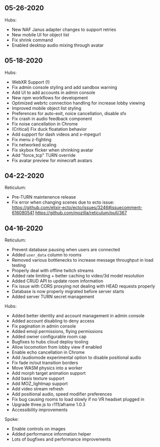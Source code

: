 05-26-2020
----------

Hubs:
  - New NAF Janus adapter changes to support retries
  - New mobile UI for object list
  - Fix shrink command
  - Enabled desktop audio mixing through avatar

05-18-2020
----------

Hubs: 
- WebXR Support (!)
- Fix admin console styling and add sandbox warning
- Add UI to add accounts in admin console
- New npm workflows for development
- Optimized webrtc connection handling for increase lobby viewing
- Improved mobile object list styling
- Preferences for auto-exit, noice cancellation, disable sfx
- Fix crash in audio feedback component
- Fix noise cancellation in Chrome
- (Critical) Fix duck floatation behavior
- Add support for dash videos and x-mpegurl
- Fix menu z-fighting
- Fix networked scaling
- Fix skybox flicker when shrinking avatar
- Add "force_tcp" TURN override
- Fix avatar preview for minecraft avatars

04-22-2020
----------

Reticulum:
- Pre-TURN maintenence release
- Fix error when changing scenes due to ecto issue: https://github.com/elixir-ecto/ecto/issues/3246#issuecomment-616080541
https://github.com/mozilla/reticulum/pull/367

04-16-2020
----------

Reticulum:
- Prevent database pausing when users are connected
- Added `user_data` column to rooms
- Removed various bottlenecks to increase message throughput in load testing
- Properly deal with offline twitch streams
- Added rate limiting + better caching to video/3d model resolution
- Added CRUD API to update room information
- Fix issue with CORS proxying not dealing with HEAD requests properly
- Database is now properly migrated before server starts
- Added server TURN secret management

Hubs:
- Added better identity and account management in admin console
- Added account disabling to deny access
- Fix pagination in admin console
- Added emoji permissions, flying permissions
- Added owner configurable room cap
- Bugfixes to hubs cloud deploy tooling
- Allow locomotion from lobby view if enabled
- Enable echo cancellation in Chrome
- Add /audiomode experimental option to disable positional audio
- Fix fade in/out transition borders
- Move WASM physics into a worker
- Add morph target animation support
- Add basis texture support
- Add MOZ_lightmap support
- Add video stream refresh
- Add positional audio, speed modifier preferences
- Fix bug causing rooms to load slowly if no VR headset plugged in
- Upgrade three.js to r111/aframe 1.0.3
- Accessibility improvements

Spoke:
- Enable controls on images
- Added performance information helper
- Lots of bugfixes and performance improvements
